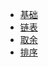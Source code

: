 ﻿* [基础](/algorithm/README)
* [链表](/algorithm/2-link)
* [取余](/algorithm/3-remainder)
* [排序](/algorithm/4-sort)